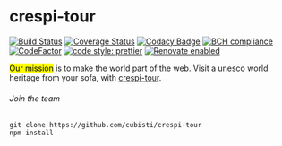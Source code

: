 # crespi-tour
[![Build Status](https://travis-ci.org/cubisti/crespi-tour.svg?branch=master)](https://travis-ci.org/cubisti/crespi-tour)
[![Coverage Status](https://coveralls.io/repos/github/cubisti/crespi-tour/badge.svg?branch=master)](https://coveralls.io/github/cubisti/crespi-tour?branch=master)
[![Codacy Badge](https://api.codacy.com/project/badge/Grade/a5ebf288e95d416eb05e86c831548c8d)](https://app.codacy.com/app/defending1/crespi-tour?utm_source=github.com&utm_medium=referral&utm_content=cubisti/crespi-tour&utm_campaign=Badge_Grade_Dashboard)
[![BCH compliance](https://bettercodehub.com/edge/badge/cubisti/crespi-tour?branch=master)](https://bettercodehub.com/)
[![CodeFactor](https://www.codefactor.io/repository/github/cubisti/crespi-tour/badge)](https://www.codefactor.io/repository/github/cubisti/crespi-tour)
[![code style: prettier](https://img.shields.io/badge/code_style-prettier-ff69b4.svg)](https://github.com/prettier/prettier)
[![Renovate enabled](https://img.shields.io/badge/renovate-enabled-brightgreen.svg)](https://renovatebot.com/)

<mark style="text-color: white; background-color: yellow;">Our mission</mark> is to make the world part of the web. Visit a unesco world heritage from your sofa, with  [crespi-tour](https://cubisti.github.io/crespi-tour).

###### Join the team

```
git clone https://github.com/cubisti/crespi-tour
npm install
```

